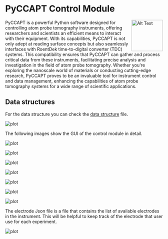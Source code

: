 # PyCCAPT Control Module

<img align="right" src="https://github.com/mmonajem/pyccapt/blob/main/pyccapt/files/logo2.png" alt="Alt Text" width="100" height="100">

PyCCAPT is a powerful Python software designed for controlling atom probe tomography instruments, offering researchers
and scientists an efficient means to interact with their equipment. With its capabilities, PyCCAPT is not only
adept at reading surface concepts but also seamlessly interfaces with RoentDek time-to-digital converter (TDC) systems.
This compatibility ensures that PyCCAPT can gather and process critical data from these instruments,
facilitating precise analysis and investigation in the field of atom probe tomography. Whether you're exploring the
nanoscale world of materials or conducting cutting-edge research, PyCCAPT proves to be an invaluable tool for instrument
control and data management, enhancing the capabilities of atom probe tomography systems for a wide range of scientific
applications.

## Data structures

For the data structure you can check the [data structure](DATA_STRUCTURE.md) file.

![plot](https://github.com/mmonajem/pyccapt/blob/develop/pyccapt/files/readme_images/main_gui.png)

The following images show the GUI of the control module in detail.

![plot](https://github.com/mmonajem/pyccapt/blob/develop/pyccapt/files/readme_images/gates_gui.png)

![plot](https://github.com/mmonajem/pyccapt/blob/develop/pyccapt/files/readme_images/pumps_gui.png)

![plot](https://github.com/mmonajem/pyccapt/blob/develop/pyccapt/files/readme_images/cameras_gui.png)

![plot](https://github.com/mmonajem/pyccapt/blob/develop/pyccapt/files/readme_images/laser_gui.png)

![plot](https://github.com/mmonajem/pyccapt/blob/develop/pyccapt/files/readme_images/stage_gui.png)

![plot](https://github.com/mmonajem/pyccapt/blob/develop/pyccapt/files/readme_images/visualization_gui.png)

![plot](https://github.com/mmonajem/pyccapt/blob/develop/pyccapt/files/readme_images/baking_gui.png)



The electrode Json file is a file that contains the list of available electrodes in the instrument.
This will be helpful to keep track of the electrode that user use for each experiment.

![plot](https://github.com/mmonajem/pyccapt/blob/develop/pyccapt/files/readme_images/json.png)



